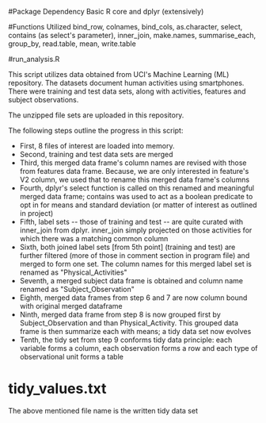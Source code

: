 #Package Dependency
Basic R core and dplyr (extensively)

#Functions Utilized
bind_row, colnames, bind_cols, as.character, select, contains (as select's parameter), inner_join, make.names, 
summarise_each, group_by, read.table, mean, write.table

#run_analysis.R

This script utilizes data obtained from UCI's Machine Learning (ML) repository. The datasets document human activities using smartphones. There were training and test data sets, along with activities, features and subject observations.

The unzipped file sets are uploaded in this repository. 

The following steps outline the progress in this script:

* First, 8 files of interest are loaded into memory. 
* Second, training and test data sets are merged
* Third, this merged data frame's column names are revised with those from features data frame. Because, we are only interested in feature's V2 column, we used that to rename this merged data frame's columns
* Fourth, dplyr's select function is called on this renamed and meaningful merged data frame; contains was used to act as a boolean predicate to opt in for means and standard deviation (or matter of interest as outlined in project)
* Fifth, label sets -- those of training and test -- are quite curated with inner_join from dplyr. inner_join simply projected on those activities for which there was a matching common column
* Sixth, both joined label sets [from 5th point] (training and test) are further filtered (more of those in comment section in program file) and merged to form one set. The column names for this merged label set is renamed as "Physical_Activities"
* Seventh, a merged subject data frame is obtained and column name renamed as "Subject_Observation"
* Eighth, merged data frames from step 6 and 7 are now column bound with original merged dataframe
* Ninth, merged data frame from step 8 is now grouped first by Subject_Observation and than Physical_Activity. This grouped data frame is then summarize each with means; a tidy data set now evolves
* Tenth, the tidy set from step 9 conforms tidy data principle: each variable forms a column, each observation forms a row and each type of observational unit forms a table


# tidy_values.txt
The above mentioned file name is the written tidy data set



